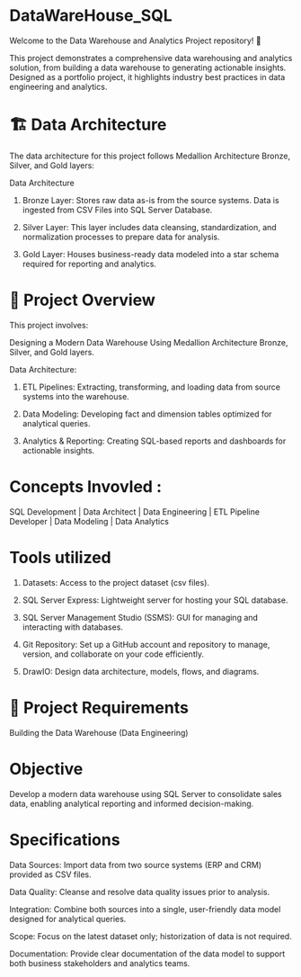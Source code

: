 # DataWareHouse_SQL

Welcome to the Data Warehouse and Analytics Project repository! 🚀

This project demonstrates a comprehensive data warehousing and analytics solution, from building a data warehouse to generating actionable insights. Designed as a portfolio project, it highlights industry best practices in data engineering and analytics.

# 🏗️ Data Architecture

The data architecture for this project follows Medallion Architecture Bronze, Silver, and Gold layers: 

Data Architecture

1. Bronze Layer: Stores raw data as-is from the source systems. Data is ingested from CSV Files into SQL Server Database.

2. Silver Layer: This layer includes data cleansing, standardization, and normalization processes to prepare data for analysis.

3. Gold Layer: Houses business-ready data modeled into a star schema required for reporting and analytics.


# 📖 Project Overview


This project involves:

Designing a Modern Data Warehouse Using Medallion Architecture Bronze, Silver, and Gold layers.

Data Architecture: 

1. ETL Pipelines: Extracting, transforming, and loading data from source systems into the warehouse.

2. Data Modeling: Developing fact and dimension tables optimized for analytical queries.

3. Analytics & Reporting: Creating SQL-based reports and dashboards for actionable insights.

# Concepts  Invovled :
SQL Development | 
Data Architect | 
Data Engineering | 
ETL Pipeline Developer | 
Data Modeling | 
Data Analytics

# Tools utilized

1. Datasets: Access to the project dataset (csv files).

2. SQL Server Express: Lightweight server for hosting your SQL database.

3. SQL Server Management Studio (SSMS): GUI for managing and interacting with databases.

4. Git Repository: Set up a GitHub account and repository to manage, version, and collaborate on your code efficiently.

5. DrawIO: Design data architecture, models, flows, and diagrams.


# 🚀 Project Requirements

Building the Data Warehouse (Data Engineering)


# Objective

Develop a modern data warehouse using SQL Server to consolidate sales data, enabling analytical reporting and informed decision-making.



# Specifications

Data Sources: Import data from two source systems (ERP and CRM) provided as CSV files.

Data Quality: Cleanse and resolve data quality issues prior to analysis.

Integration: Combine both sources into a single, user-friendly data model designed for analytical queries.

Scope: Focus on the latest dataset only; historization of data is not required.

Documentation: Provide clear documentation of the data model to support both business stakeholders and analytics teams.
